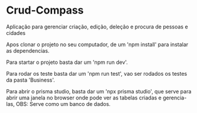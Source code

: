 # Crud-Compass
Aplicação para gerenciar criação, edição, deleção e procura de pessoas e cidades

Apos clonar o projeto no seu computador, de um 'npm install' para instalar as dependencias.

Para startar o projeto basta dar um 'npm run dev'.

Para rodar os teste basta dar um 'npm run test', vao ser rodados os testes da pasta 'Business'.

Para abrir o prisma studio, basta dar um 'npx prisma studio', que serve para abrir uma janela no browser
onde pode ver as tabelas criadas e gerencia-las, OBS: Serve como um banco de dados.